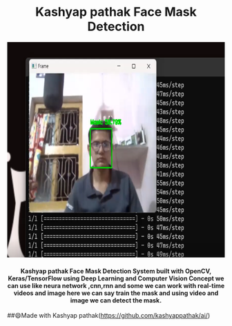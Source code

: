 <h1 align="center"> Kashyap pathak Face Mask Detection</h1>

<div align= "center"><img src="https://github.com/kashyappathak/ai/blob/main/kp.png" width="550" height="500"/>
  <h4> Kashyap pathak Face Mask Detection System built with OpenCV, Keras/TensorFlow using Deep Learning and Computer Vision Concept we can use like neura network ,cnn,rnn and some we can work with real-time videos and image here we can say train the mask and using video and image we can  detect the mask.</h4>
</div>



##:smile:Made with Kashyap pathak(https://github.com/kashyappathak/ai/)




